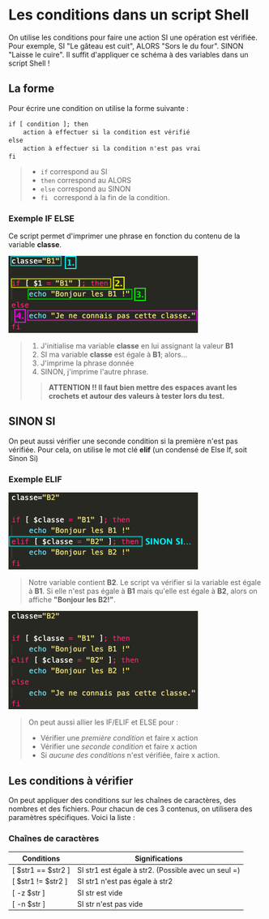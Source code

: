 # Les conditions dans un script Shell

On utilise les conditions pour faire une action SI une opération est vérifiée. Pour exemple, SI "Le gâteau est cuit", ALORS "Sors le du four". SINON "Laisse le cuire". Il suffit d'appliquer ce schéma à des variables dans un script Shell ! 

## La forme

Pour écrire une condition on utilise la forme suivante : 

    if [ condition ]; then
        action à effectuer si la condition est vérifié
    else 
        action à effectuer si la condition n'est pas vrai
    fi

> * ` if ` correspond au SI
> * ` then ` correspond au ALORS
> * ` else ` correspond au SINON
> * ` fi  ` correspond à la fin de la condition.

### Exemple IF ELSE

Ce script permet d'imprimer une phrase en fonction du contenu de la variable **classe**.

![cond1](./img/cond1.png)
> 1. J'initialise ma variable **classe** en lui assignant la valeur **B1**
> 2. SI ma variable **classe** est égale à **B1**; alors...
> 3. J'imprime la phrase donnée
> 4. SINON, j'imprime l'autre phrase.
>> **ATTENTION !! Il faut bien mettre des espaces avant les crochets et autour des valeurs à tester lors du test.**

## SINON SI 

On peut aussi vérifier une seconde condition si la première n'est pas vérifiée. Pour cela, on utilise le mot clé **elif** (un condensé de Else If, soit Sinon Si)

### Exemple ELIF

![cond2](./img/cond2.png)

> Notre variable contient **B2**. Le script va vérifier si la variable est égale à **B1**. Si elle n'est pas égale à **B1** mais qu'elle est égale à **B2**, alors on affiche **"Bonjour les B2!"**.

![cond3](./img/cond3.png)

> On peut aussi allier les IF/ELIF et ELSE pour : 
> * Vérifier une *première condition* et faire x action
> * Vérifier une *seconde condition* et faire x action
> * Si *aucune des conditions* n'est vérifiée, faire x action.

## Les conditions à vérifier

On peut appliquer des conditions sur les chaînes de caractères, des nombres et des fichiers. Pour chacun de ces 3 contenus, on utilisera des paramètres spécifiques. Voici la liste : 

### Chaînes de caractères

| Conditions | Significations |
| ----- | ----- |
| [ $str1 == $str2 ] | SI str1 est égale à str2. (Possible avec un seul =) |
| [ $str1 != $str2 ] | SI str1 n'est pas égale à str2 |
| [ -z $str ] | SI str est vide |
| [ -n $str ] | SI str n'est pas vide |

